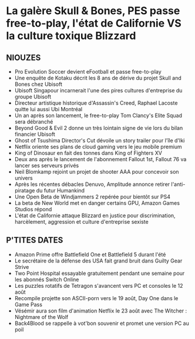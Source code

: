 # La galère Skull & Bones, PES passe free-to-play, l'état de Californie VS la culture toxique Blizzard

## NIOUZES

- Pro Evolution Soccer devient eFootball et passe free-to-play
- Une enquête de Kotaku décrit les 8 ans de dérive du projet Skull and Bones chez Ubisoft
- Ubisoft Singapour incarnerait l'une des pires cultures d'entreprise du groupe Ubisoft
- Directeur artistique historique d'Assassin's Creed, Raphael Lacoste quitte lui aussi Ubi Montréal
- Un an après son lancement, le free-to-play Tom Clancy's Elite Squad sera débranché
- Beyond Good & Evil 2 donne un très lointain signe de vie lors du bilan financier Ubisoft
- Ghost of Tsushima Director's Cut dévoile un story trailer pour l'île d'Iki
- Netflix oriente ses plans de cloud gaming vers le jeu mobile premium
- King of Dinosaur en fait des tonnes dans King of Fighters XV
- Deux ans après le lancement de l'abonnement Fallout 1st, Fallout 76 va lancer ses serveurs privés
- Neil Blomkamp rejoint un projet de shooter AAA pour concevoir son univers
- Après les récentes débacles Denuvo, Amplitude annonce retirer l'anti-piratage du futur Humankind
- Une Open Beta de Windjammers 2 repérée pour bientôt sur PS4
- La beta de New World met en danger certains GPU, Amazon Games Studios répond
- L'état de Californie attaque Blizzard en justice pour discrimination, harcèlement, aggression et culture d'entreprise sexiste

## P'TITES DATES

- Amazon Prime offre Battlefield One et Battlefield 5 durant l'été
- Le secrétaire de la défense des USA fait grand bruit dans Guilty Gear Strive
- Two Point Hospital essayable gratuitement pendant une semaine pour les abonnés Switch Online
- Les puzzles rotatifs de Tetragon s'avancent vers PC et consoles le 12 août
- Recompile projette son ASCII-porn vers le 19 août, Day One dans le Game Pass
- Vésémir aura son film d'animation Netflix le 23 août avec The Witcher : Nightmare of the Wolf
- Back4Blood se rappelle à vot'bon souvenir et promet une version PC au poil
